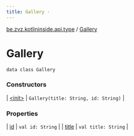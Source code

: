 ```yaml
---
title: Gallery - 
---
```


[be.zvz.kotlininside.api.type](../index.html) / [Gallery](./index.html)

# Gallery

`data class Gallery`

### Constructors

| [&lt;init&gt;](-init-.html) | `Gallery(title: String, id: String)` |

### Properties

| [id](id.html) | `val id: String` |
| [title](title.html) | `val title: String` |


